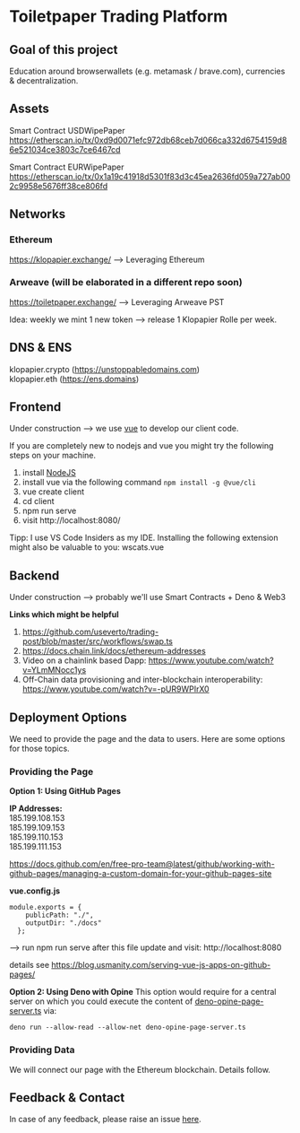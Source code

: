 # Toiletpaper Trading Platform

## Goal of this project
Education around browserwallets (e.g. metamask / brave.com), currencies & decentralization.


## Assets
Smart Contract USDWipePaper
https://etherscan.io/tx/0xd9d0071efc972db68ceb7d066ca332d6754159d86e521034ce3803c7ce6467cd

Smart Contract EURWipePaper
https://etherscan.io/tx/0x1a19c41918d5301f83d3c45ea2636fd059a727ab002c9958e5676ff38ce806fd

## Networks
### Ethereum
https://klopapier.exchange/ --> Leveraging Ethereum


### Arweave (will be elaborated in a different repo soon)
https://toiletpaper.exchange/ --> Leveraging Arweave PST

Idea: weekly we mint 1 new token --> release 1 Klopapier Rolle per week.

## DNS & ENS
klopapier.crypto (https://unstoppabledomains.com)   
klopapier.eth (https://ens.domains)  



## Frontend
Under construction --> we use [vue](https://cli.vuejs.org/) to develop our client code.  

If you are completely new to nodejs and vue you might try the following steps on your machine.  

1. install [NodeJS](https://nodejs.org/en/)
2. install vue via the following command ```npm install -g @vue/cli```
3. vue create client 
4. cd client
5. npm run serve
6. visit http://localhost:8080/

Tipp: I use VS Code Insiders as my IDE. Installing the following extension might also be valuable to you: wscats.vue

## Backend
Under construction --> probably we'll use Smart Contracts + Deno & Web3  

**Links which might be helpful**
1. https://github.com/useverto/trading-post/blob/master/src/workflows/swap.ts  
2. https://docs.chain.link/docs/ethereum-addresses    
3. Video on a chainlink based Dapp: https://www.youtube.com/watch?v=YLmMNocc1ys  
4. Off-Chain data provisioning and inter-blockchain interoperability: https://www.youtube.com/watch?v=-pUR9WPIrX0


## Deployment Options
We need to provide the page and the data to users. Here are some options for those topics.
### Providing the Page
**Option 1: Using GitHub Pages**

**IP Addresses:**  
185.199.108.153  
185.199.109.153  
185.199.110.153  
185.199.111.153  

https://docs.github.com/en/free-pro-team@latest/github/working-with-github-pages/managing-a-custom-domain-for-your-github-pages-site

**vue.config.js**
```
module.exports = {
    publicPath: "./",
    outputDir: "./docs"
  };
```

--> run npm run serve after this file update and visit: http://localhost:8080   

details see https://blog.usmanity.com/serving-vue-js-apps-on-github-pages/


**Option 2: Using Deno with Opine**
This option would require for a central server on which you could execute the content of [deno-opine-page-server.ts]() via:  
```
deno run --allow-read --allow-net deno-opine-page-server.ts
```

### Providing Data 
We will connect our page with the Ethereum blockchain. Details follow.


## Feedback & Contact
In case of any feedback, please raise an issue [here](https://github.com/michael-spengler/klopapier.exchange/issues/new).